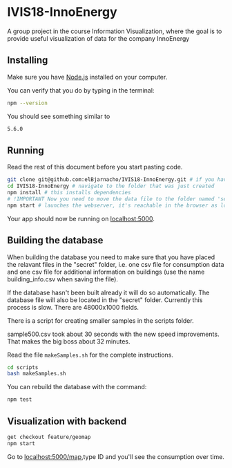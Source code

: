 # IVIS18-InnoEnergy
A group project in the course Information Visualization, where the goal is to provide useful visualization of data for the company InnoEnergy

## Installing

Make sure you have [Node.js](http://nodejs.org/) installed on your computer.

You can verify that you do by typing in the terminal:

```sh
npm --version
```

You should see something similar to

```sh
5.6.0
```

## Running

Read the rest of this document before you start pasting code.

```sh
git clone git@github.com:elBjarnacho/IVIS18-InnoEnergy.git # if you haven't got the project on disk
cd IVIS18-InnoEnergy # navigate to the folder that was just created
npm install # this installs dependencies
# !IMPORTANT Now you need to move the data file to the folder named 'secret'
npm start # launches the webserver, it's reachable in the browser as long as the process is alive.
```

Your app should now be running on [localhost:5000](http://localhost:5000/).

## Building the database

When building the database you need to make sure that you have placed the relavant
files in the "secret" folder, i.e. one csv file for consumption data and one csv
file for additional information on buildings (use the name building_info.csv when
saving the file). 

If the database hasn't been built already it will do so automatically.
The database file will also be located in the "secret" folder.
Currently this process is slow. There are 48000x1000 fields.

There is a script for creating smaller samples in the scripts folder.

sample500.csv took about 30 seconds with the new speed improvements. That makes the big boss about 32 minutes.

Read the file ``` makeSamples.sh ``` for the complete instructions.
```sh
cd scripts
bash makeSamples.sh
```

You can rebuild the database with the command:

```sh
npm test
```


## Visualization with backend

```sh
get checkout feature/geomap
npm start
```
Go to [localhost:5000/map](http://localhost:5000/map),type ID and you'll see the
consumption over time.
